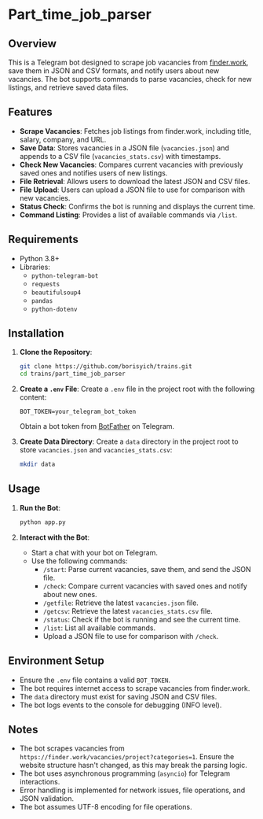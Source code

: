 # Part_time_job_parser

## Overview
This is a Telegram bot designed to scrape job vacancies from [finder.work](https://finder.work), save them in JSON and CSV formats, and notify users about new vacancies. The bot supports commands to parse vacancies, check for new listings, and retrieve saved data files.

## Features
- **Scrape Vacancies**: Fetches job listings from finder.work, including title, salary, company, and URL.
- **Save Data**: Stores vacancies in a JSON file (`vacancies.json`) and appends to a CSV file (`vacancies_stats.csv`) with timestamps.
- **Check New Vacancies**: Compares current vacancies with previously saved ones and notifies users of new listings.
- **File Retrieval**: Allows users to download the latest JSON and CSV files.
- **File Upload**: Users can upload a JSON file to use for comparison with new vacancies.
- **Status Check**: Confirms the bot is running and displays the current time.
- **Command Listing**: Provides a list of available commands via `/list`.

## Requirements
- Python 3.8+
- Libraries:
  - `python-telegram-bot`
  - `requests`
  - `beautifulsoup4`
  - `pandas`
  - `python-dotenv`

## Installation
1. **Clone the Repository**:
   ```bash
   git clone https://github.com/borisyich/trains.git
   cd trains/part_time_job_parser
   ```

2. **Create a `.env` File**:
   Create a `.env` file in the project root with the following content:
   ```env
   BOT_TOKEN=your_telegram_bot_token
   ```
   Obtain a bot token from [BotFather](https://t.me/BotFather) on Telegram.

3. **Create Data Directory**:
   Create a `data` directory in the project root to store `vacancies.json` and `vacancies_stats.csv`:
   ```bash
   mkdir data
   ```

## Usage
1. **Run the Bot**:
   ```bash
   python app.py
   ```

2. **Interact with the Bot**:
   - Start a chat with your bot on Telegram.
   - Use the following commands:
     - `/start`: Parse current vacancies, save them, and send the JSON file.
     - `/check`: Compare current vacancies with saved ones and notify about new ones.
     - `/getfile`: Retrieve the latest `vacancies.json` file.
     - `/getcsv`: Retrieve the latest `vacancies_stats.csv` file.
     - `/status`: Check if the bot is running and see the current time.
     - `/list`: List all available commands.
     - Upload a JSON file to use for comparison with `/check`.

## Environment Setup
- Ensure the `.env` file contains a valid `BOT_TOKEN`.
- The bot requires internet access to scrape vacancies from finder.work.
- The `data` directory must exist for saving JSON and CSV files.
- The bot logs events to the console for debugging (INFO level).

## Notes
- The bot scrapes vacancies from `https://finder.work/vacancies/project?categories=1`. Ensure the website structure hasn't changed, as this may break the parsing logic.
- The bot uses asynchronous programming (`asyncio`) for Telegram interactions.
- Error handling is implemented for network issues, file operations, and JSON validation.
- The bot assumes UTF-8 encoding for file operations.

